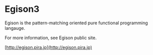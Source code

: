 Egison3
=======

Egison is the pattern-matching oriented pure functional programming langauge.

For more information, see Egison public site.

[http://egison.pira.jp](http://egison.pira.jp)